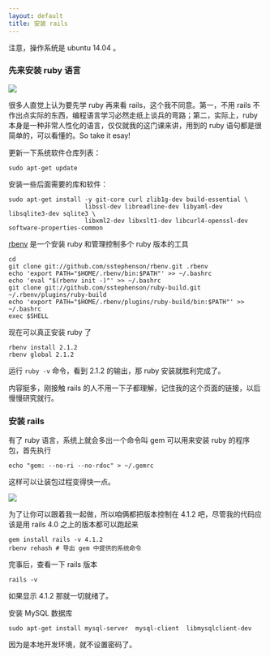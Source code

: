 ```yaml
---
layout: default
title: 安装 rails
---
```


注意，操作系统是 ubuntu 14.04 。

### 先来安装 ruby 语言

![](http://media.happycasts.net/pic/rails10/ruby.jpeg)

很多人直觉上认为要先学 ruby 再来看 rails，这个我不同意。第一，不用 rails 不作出点实际的东西，编程语言学习必然走纸上谈兵的弯路；第二，实际上，ruby 本身是一种非常人性化的语言，仅仅就我的这门课来讲，用到的 ruby 语句都是很简单的，可以看懂的。So take it esay!

更新一下系统软件仓库列表：

    sudo apt-get update

安装一些后面需要的库和软件：

    sudo apt-get install -y git-core curl zlib1g-dev build-essential \
                         libssl-dev libreadline-dev libyaml-dev libsqlite3-dev sqlite3 \
                         libxml2-dev libxslt1-dev libcurl4-openssl-dev software-properties-common

[rbenv](https://github.com/sstephenson/rbenv) 是一个安装 ruby 和管理控制多个 ruby 版本的工具

    cd
    git clone git://github.com/sstephenson/rbenv.git .rbenv
    echo 'export PATH="$HOME/.rbenv/bin:$PATH"' >> ~/.bashrc
    echo 'eval "$(rbenv init -)"' >> ~/.bashrc
    git clone git://github.com/sstephenson/ruby-build.git ~/.rbenv/plugins/ruby-build
    echo 'export PATH="$HOME/.rbenv/plugins/ruby-build/bin:$PATH"' >> ~/.bashrc
    exec $SHELL

现在可以真正安装 ruby 了

    rbenv install 2.1.2
    rbenv global 2.1.2

运行 `ruby -v` 命令，看到 2.1.2 的输出，那 ruby 安装就胜利完成了。

内容挺多，刚接触 rails 的人不用一下子都理解，记住我的这个页面的链接，以后慢慢研究就行。

### 安装 rails

有了 ruby 语言，系统上就会多出一个命令叫 gem 可以用来安装 ruby 的程序包，首先执行

    echo "gem: --no-ri --no-rdoc" > ~/.gemrc

这样可以让装包过程变得快一点。

![](http://media.happycasts.net/pic/rails10/rails.jpeg)

为了让你可以跟着我一起做，所以咱俩都把版本控制在 4.1.2 吧，尽管我的代码应该是用 rails 4.0 之上的版本都可以跑起来

    gem install rails -v 4.1.2
    rbenv rehash # 导出 gem 中提供的系统命令

<!-- bundler 会一并被装上 -->

完事后，查看一下 rails 版本

    rails -v

如果显示 4.1.2 那就一切就绪了。

安装 MySQL 数据库

    sudo apt-get install mysql-server  mysql-client  libmysqlclient-dev

因为是本地开发环境，就不设置密码了。



